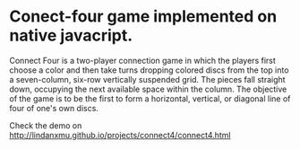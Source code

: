 # Conect-four game implemented on native javacript.

Connect Four is a two-player connection game in which the players first choose a color and then take turns dropping colored discs from the top into a seven-column, six-row vertically suspended grid. The pieces fall straight down, occupying the next available space within the column. The objective of the game is to be the first to form a horizontal, vertical, or diagonal line of four of one's own discs. 

Check the demo on http://lindanxmu.github.io/projects/connect4/connect4.html
